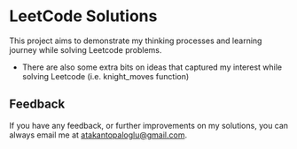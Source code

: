 
# LeetCode Solutions

This project aims to demonstrate my thinking processes and learning journey while solving Leetcode problems. 
- There are also some extra bits on ideas that captured my interest while solving Leetcode (i.e. knight_moves function)


## Feedback

If you have any feedback, or further improvements on my solutions, you can always email me at atakantopaloglu@gmail.com.

